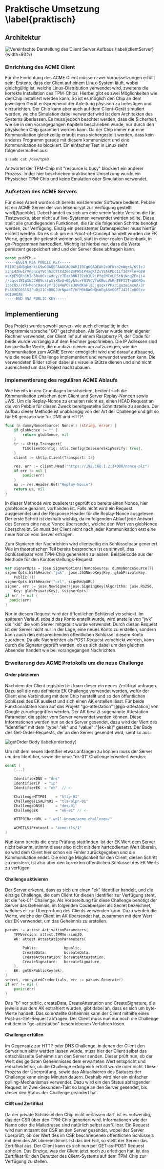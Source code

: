 # Praktische Umsetzung \label{praktisch}

## Architektur
![Vereinfachte Darstellung des Client Server Aufbaus \label{clientServer}](source/figures/ClientServer.png){width=90%}

### Einrichtung des ACME Client
Für die Einrichtung des ACME Client müssen zwei Voraussetzungen erfüllt sein: Erstens, dass der Client auf einem Linux-System läuft, wobei gleichgültig ist, welche Linux-Distribution verwendet wird, zweitens die korrekte Installation des TPM-Chips. Hierbei gibt es zwei Möglichkeiten wie der Chip installiert werden kann. So ist es möglich den Chip an dem jeweiligen Gerät entsprechend der Anleitung physisch zu befestigen und einzurichten. Der Chip kann aber auch auf dem Client-Gerät simuliert werden, welche Simulation dabei verwendet wird ist dem Architekten des Systems überlassen. Es muss jedoch beachtet werden, dass die Sicherheit, wie sie in den vorangegangen Kapiteln beschrieben wurde, nur durch den physischen Chip garantiert werden kann. Da der Chip immer nur eine Kommunikation gleichzeitig erlaubt muss sichergestellt werden, dass kein anderes Programm gerade mit diesem kommuniziert und eine Kommunikation so blockiert. Ein einfacher Test in Linux sieht folgendermaßen aus:
```shell
$ sudo cat /dev/tpm0
```
Antwortet der TPM-Chip mit "resource is busy" blockiert ein anderer Prozess. In der hier beschrieben praktischen Umsetzung wurde ein Physischer TPM-Chip und keine Emulation oder Simulation verwendet.

### Aufsetzen des ACME Servers
Für diese Arbeit wurde sich bereits existierender Software bedient. Pebble ist ein ACME Server der von letsencrypt zur Verfügung gestellt wird[@pebble]. Dabei handelt es sich um eine vereinfachte Version die für Testzwecke, aber nicht auf live-Systemen verwendet werden sollte. Diese stellt alle grundlegenden Funktionen, die für die folgenden Schritte benötigt werden, zur Verfügung. Einzig ein persistenter Datenspeicher muss hierfür erstellt werden. Da es sich um ein Proof-of-Concept handelt wurden die EK Werte, gegen die getestet werden soll, statt in einer realen Datenbank, in go-Programmen hartcodiert. Wichtig ist hierbei nur, dass die Werte persistent gespeichert sind und der Server diese abfragen kann.
```go
const pubPEM = `
-----BEGIN RSA PUBLIC KEY-----
MIIBIjANBgkqhkiG9w0BAQEFAAOCAQ8AMIIBCgKCAQEAh2oOFWso2nWgrA/6SIcJ
xznL4ZHw1rVnphcqYVChhzC8tXdZ6eZmPWbIP4xgKtZsYSAkPbo1Lf3dPFlA+G5W
xuXpE5QRn1bIo3Rx0CxLwduy/z7Eak8HNI32eb1U2jPYqCMCeLRStNjNnqZEoji4
//cqss1B1pXWJCH8VckfpSiXBvA+0Jyk5ceY83VCVYoKBwLVhRnTEFI2TeWUOFDn
136c85//Yd+Mohx9aoTyYTiC84ePO/sJoNdKaFl8JjgsqxYPFxcCguzeCacvA/Jr
Ps853EG0Sl52FuBj21CeB8QJUrNpabT/kFM9kBW6HQvWEgASvO0FTJ42lCx80Ecv
mQIDAQAB
-----END RSA PUBLIC KEY-----`
```

## Implementierung
Das Projekt wurde sowohl server- wie auch clientseitig in der Programmiersprache "GO" geschrieben. Als Server wurde mein eigener Rechner verwendet, der Client lief auf einem Raspberry PI, der Code für beide wurde vorrangig auf dem Rechner geschrieben. Die IP Adressen sind beispielhafte Werte, die nur dazu dienen um aufzuzeigen, wie die Kommunikation zum ACME Server ermöglicht wird und darauf aufbauend, wie die neue EK Challenge implementiert und verwendet werden kann. Die verwendeten Bilder sollen dabei als visuelle Stütze dienen und sind nicht ausreichend um das Projekt nachzubauen.

### Implementierung des regulären ACME Ablaufs
Wie bereits in den Grundlagen beschrieben, bedient sich die Kommunikation zwischen dem Client und Server Replay-Noncen sowie JWS. Um die Replay-Nonce zu erhalten reicht es, einen HEAD Request an die von Pebble für diesen Zweck bereitgestellte Schnittstelle zu senden. Der Aufbau dieser Methode ist unabhängig von der Art der Challenge und gilt so für EK genauso wie für DNS und HTTP.
```go
func (n dummyNonceSource) Nonce() (string, error) {
	if globNonce != "" {
		return globNonce, nil
	}
	tr := &http.Transport{
		TLSClientConfig: &tls.Config{InsecureSkipVerify: true},
	}
	client := &http.Client{Transport: tr}

	res, err := client.Head("https://192.168.1.2:14000/nonce-plz")
	if err != nil {
		panic(err)
	}
	ua := res.Header.Get("Replay-Nonce")
	return ua, nil
}
```
In dieser Methode wird zuallererst geprüft ob bereits einen Nonce, hier globNonce genannt, vorhanden ist. Falls nicht wird ein Request ausgesendet und der Response Header für die Replay-Nonce ausgelesen. Der erste Schritt ist deshalb wichtig, da im folgenden Ablauf jede Antwort des Servers eine neue Nonce übersendet, welche den Wert von globNonce überschreibt. So muss der Client nicht nach jeder Kommunikation erst eine neue Nonce vom Server erfragen.

Zum Signieren der Nachrichten wird clientseitig ein Schlüsselpaar generiert. Wie im theoretischen Teil bereits besprochen ist es sinnvoll, das Schlüsselpaar vom TPM-Chip generieren zu lassen. Beispielcode aus der Methode für den Kontoerstellungs-Request:
```go
var signerOpts = jose.SignerOptions{NonceSource: dummyNonceSource{}}
signerOpts.WithHeader("jwk", jose.JSONWebKey{Key: globPrivateKey.
	Public()})
signerOpts.WithHeader("url", signMeUpURL)
signer, err := jose.NewSigner(jose.SigningKey{Algorithm: jose.RS256,
	Key: globPrivateKey}, &signerOpts)
if err != nil {
  panic(err)
}
```
Nur in diesem Request wird der öffentlichen Schlüssel verschickt. Im späteren Verlauf, sobald das Konto erstellt wurde, wird anstelle von "jwk" die "kid" die vom Server mitgeteilt wurde verwendet. Durch diesen Request ist der Server nicht nur in der Lage, eine neues Konto zu erstellen, sondern kann auch den entsprechenden öffentlichen Schlüssel diesem Konto zuordnen. Da alle Nachrichten als POST Request verschickt werden, kann durch die Signatur geprüft werden, ob es sich dabei um den gleichen Absender handelt wie bei vorangegangen Nachrichten.

### Erweiterung des ACME Protokolls um die neue Challenge

#### Order platzieren
Nachdem der Client registriert ist kann dieser ein neues Zertifikat anfragen. Dazu soll die neu definierte EK Challenge verwendet werden, wofür der Client eine Verbindung mit dem Chip herstellt und  so den öffentlichen Schlüssel des EK ausliest und sich einen AK erstellen lässt. Für beide Funktionalitäten kann auf das Projekt "go-attestation" [@go-attestation] von Google zurückgegriffen werden. Der AK besitzt sogenannte Attestation Parameter, die später vom Server verwendet werden können. Diese Informationen werden nun an den Server gesendet, dazu wird der Wert des "identifier" mit dem "type":"ek" und "value" :"[ek+ak]" gesetzt. Der Body des Get-Order-Requests, der an den Server gesendet wird, sieht so aus:

![getOrder Body \label{orderbody}](source/figures/ACMEGetOrderBody.png)

Um mit dem neuen Identifier etwas anfangen zu können muss der Server um den Identifier, sowie die neue "ek-01" Challenge erweitert werden:

```go
const (
	[...]

	IdentifierDNS = "dns"
	IdentifierIP  = "ip"
	IdentifierEK  = "ek"  // <-

	ChallengeHTTP01    = "http-01"
	ChallengeTLSALPN01 = "tls-alpn-01"
	ChallengeDNS01     = "dns-01"
	ChallengeEK        = "ek-01" // <-

	HTTP01BaseURL = ".well-known/acme-challenge/"

	ACMETLS1Protocol = "acme-tls/1"
)
```

Nun kann bereits die erste Prüfung stattfinden. Ist der EK Wert dem Server nicht bekannt, stimmt dieser also nicht mit dem hartcodierten Wert überein, so wird dem Client hier schon ein Fehler zurückgegeben und die Kommunikation endet. Die einzige Möglichkeit für den Client, diesen Schritt zu meistern, ist also über den korrekten öffentlichen Schlüssel des EK Werts zu verfügen.

#### Challenge aktivieren
Der Server erkennt, dass es sich um einen "ek" Identifier handelt, und die einzige Challenge, die dem Client für diesen Identifier zur Verfügung steht, ist die "ek-01" Challenge. Als Vorbereitung für diese Challenge benötigt der Server das Geheimnis, im folgenden Codebeispiel als Secret bezeichnet, welches er zur Überprüfung des Clients verwenden kann. Dazu werden die Werte, welche der Client im AK übersendet hat, zusammen mit dem Wert des EK verwendet, um das Geheimnis zu erstellen.
```go
params := attest.ActivationParameters{
	TPMVersion: attest.TPMVersion20,
	AK: attest.AttestationParameters{

		Public:            bpublic,
		CreateData:        bcreateData,
		CreateAttestation: bcreateAttestation,
		CreateSignature:   bcreateSignature,
	},
	EK: getEkPublicKey(ek),
}
secret, encryptedCredentials, err := params.Generate()
if err != nil {
	panic(err)
}
```
Das "b" vor public, createData, CreateAttestation und CreateSignature, die jeweils aus dem AK extrahiert wurden, gibt dabei an, dass es sich um byte-Werte handelt. Das so erstellte Geheimnis kann der Client mithilfe eines Post-as-Get-Request abfragen. Der Client muss nun nur noch die Challenge mit dem in "go-attestation" beschriebenen Verfahren lösen.

#### Challenge erfüllen
Im Gegensatz zur HTTP oder DNS Challenge, in denen der Client den Server nun aktiv werden lassen würde, muss hier der Client selbst das entschlüsselte Geheimnis an den Server senden. Dieser prüft nun, ob der Wert des gelösten Geheimnisses dem erwarteten Wert entspricht und entscheidet so, ob die Challenge erfolgreich erfüllt wurde oder nicht. Dieser Prozess der Überprüfung, sowie das Aktualisieren des Statuses der Challenge kann einige Minuten dauern. Deshalb wird hier ein einfacher polling-Mechanismus verwendet. Dazu wird ein den Status abfragender Request im Zwei-Sekunden-Takt so lange an den Server gesendet, bis dieser den Status der Challenge geändert hat.
<!-- TODO: Bild einfügen -->

#### CSR und Zertifikat
Da der private Schlüssel den Chip nicht verlassen darf, ist es notwendig, das der CSR über den TPM-Chip generiert wird. Informationen wie der Name oder die Mailadresse sind natürlich selbst ausfüllbar. Ein Request wird nun mitsamt der CSR an den Server gesendet, wobei der Server überprüft, ob der Wert des im CSR beschriebenen öffentlichen Schlüssels mit dem des AK übereinstimmt. Ist das der Fall, so stellt der Server das Zertifikat aus. Der Client kann es sich nun per GET-as-POST Request abholen.
Das Einzige, was der Client jetzt noch zu erledigen hat, ist das Zertifikat für den Benutzer des Client-Systems auf dem TPM-Chip zur Verfügung zu stellen.
<!-- TODO: Auch hier Bild einfügen -->
